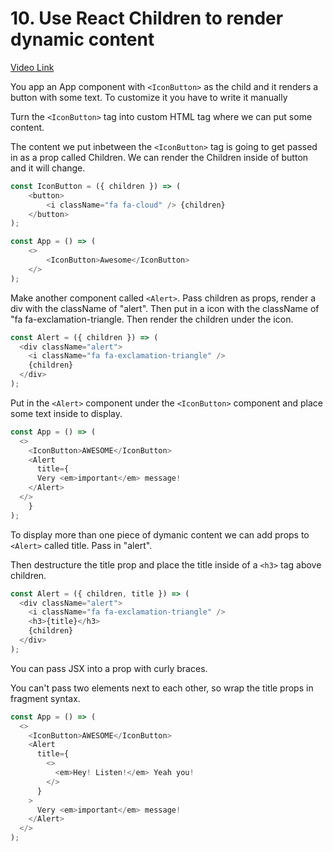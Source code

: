 # 10. Use React Children to render dynamic content

[Video Link](https://egghead.io/lessons/react-use-react-children-to-render-dynamic-content)



You app an App component with ```<IconButton>``` as the child and it renders a button with some text. To customize it you have to write it manually 

Turn the ```<IconButton>``` tag into custom HTML tag where we can put some content.

The content we put inbetween the ```<IconButton>``` tag is going to get passed in as a prop called Children. We can render the Children inside of button and it will change. 

```javascript
const IconButton = ({ children }) => (
    <button>
        <i className="fa fa-cloud" /> {children}
    </button>
);

const App = () => (
    <>
        <IconButton>Awesome</IconButton>
    </>
);
```

Make another component called ```<Alert>```. Pass children as props, render a div with the className of "alert". Then put in a icon with the className of "fa fa-exclamation-triangle. Then render the children under the icon.

```javascript
const Alert = ({ children }) => (
  <div className="alert">
    <i className="fa fa-exclamation-triangle" />
    {children}
  </div>
);
```

Put in the ```<Alert>``` component under the ```<IconButton>``` component and place some text inside to display.

```javascript
const App = () => (
  <>
    <IconButton>AWESOME</IconButton>
    <Alert
      title={
      Very <em>important</em> message!
    </Alert>
  </>
    }
);
```

To display more than one piece of dymanic content we can add props to ```<Alert>``` called title. Pass in "alert".

Then destructure the title prop and place the title inside of a ```<h3>``` tag above children.

```javascript
const Alert = ({ children, title }) => (
  <div className="alert">
    <i className="fa fa-exclamation-triangle" />
    <h3>{title}</h3>
    {children}
  </div>
);
```

You can pass JSX into a prop with curly braces.

You can't pass two elements next to each other, so wrap  the title props in fragment syntax.

```javascript
const App = () => (
  <>
    <IconButton>AWESOME</IconButton>
    <Alert
      title={
        <>
          <em>Hey! Listen!</em> Yeah you!
        </>
      }
    >
      Very <em>important</em> message!
    </Alert>
  </>
);
```














